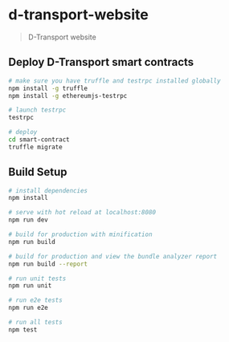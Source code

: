 # d-transport-website

> D-Transport website

## Deploy D-Transport smart contracts
``` bash
# make sure you have truffle and testrpc installed globally
npm install -g truffle
npm install -g ethereumjs-testrpc

# launch testrpc
testrpc

# deploy
cd smart-contract
truffle migrate
```

## Build Setup

``` bash
# install dependencies
npm install

# serve with hot reload at localhost:8080
npm run dev

# build for production with minification
npm run build

# build for production and view the bundle analyzer report
npm run build --report

# run unit tests
npm run unit

# run e2e tests
npm run e2e

# run all tests
npm test
```
